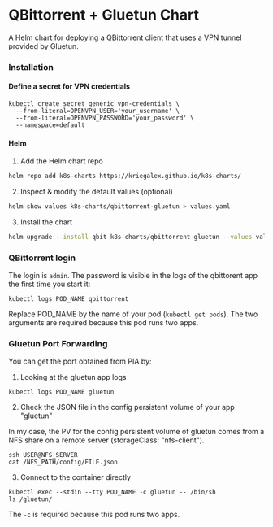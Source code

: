 # QBittorrent + Gluetun Chart

A Helm chart for deploying a QBittorrent client that uses a VPN tunnel provided by Gluetun.

### Installation

#### Define a secret for VPN credentials

```
kubectl create secret generic vpn-credentials \
  --from-literal=OPENVPN_USER='your_username' \
  --from-literal=OPENVPN_PASSWORD='your_password' \
  --namespace=default
```

#### Helm

1. Add the Helm chart repo

```bash
helm repo add k8s-charts https://kriegalex.github.io/k8s-charts/
```

2. Inspect & modify the default values (optional)

```bash
helm show values k8s-charts/qbittorrent-gluetun > values.yaml
```

3. Install the chart

```bash
helm upgrade --install qbit k8s-charts/qbittorrent-gluetun --values values.yaml
```

### QBittorrent login

The login is `admin`. The password is visible in the logs of the qbittorent app the first time you start it:

```
kubectl logs POD_NAME qbittorrent
```

Replace POD_NAME by the name of your pod (`kubectl get pods`). The two arguments are required because this pod runs two apps.

### Gluetun Port Forwarding

You can get the port obtained from PIA by:

1. Looking at the gluetun app logs

```console
kubectl logs POD_NAME gluetun
```

2. Check the JSON file in the config persistent volume of your app "gluetun"

In my case, the PV for the config persistent volume of gluetun comes from a NFS share on a remote server (storageClass: "nfs-client").

```console
ssh USER@NFS_SERVER
cat /NFS_PATH/config/FILE.json
```

3. Connect to the container directly

```console
kubectl exec --stdin --tty POD_NAME -c gluetun -- /bin/sh
ls /gluetun/
```

The `-c` is required because this pod runs two apps.